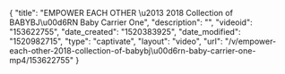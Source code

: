 {
    "title": "EMPOWER EACH OTHER \u2013 2018 Collection of BABYBJ\u00d6RN Baby Carrier One",
    "description": "",
    "videoid": "153622755",
    "date_created": "1520383925",
    "date_modified": "1520982715",
    "type": "captivate",
    "layout": "video",
    "url": "\/v\/empower-each-other-2018-collection-of-babybj\u00d6rn-baby-carrier-one-mp4\/153622755"
}